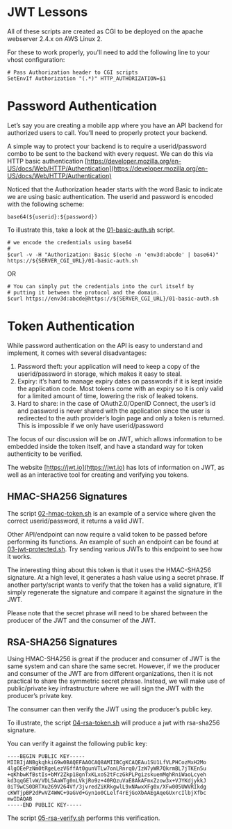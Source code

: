 # JWT Lessons 
All of these scripts are created as CGI to be deployed on the apache
webserver 2.4.x on AWS Linux 2.

For these to work properly, you'll need to add the following
line to your vhost configuration:

```
# Pass Authorization header to CGI scripts
SetEnvIf Authorization "(.*)" HTTP_AUTHORIZATION=$1
```

# Password Authentication 

Let’s say you are creating a mobile app where you have an API backend for authorized users to call.
You’ll need to properly protect your backend.

A simple way to protect your backend is to require a userid/password combo to be sent to the backend
with every request.  We can do this via HTTP basic authentication
[https://developer.mozilla.org/en-US/docs/Web/HTTP/Authentication](https://developer.mozilla.org/en-US/docs/Web/HTTP/Authentication) 


Noticed that the Authorization header starts with the word Basic to indicate we are using
basic authentication.  The userid and password is encoded with the following scheme:  

```
base64(${userid}:${password})
```

To illustrate this, take a look at the [01-basic-auth.sh](01-basic-auth.sh) script.

```
# we encode the credentials using base64
#
$curl -v -H "Authorization: Basic $(echo -n 'env3d:abcde' | base64)" https://${SERVER_CGI_URL}/01-basic-auth.sh
```

OR

```
# You can simply put the credentials into the curl itself by 
# putting it between the protocol and the domain.
$curl https://env3d:abcde@https://${SERVER_CGI_URL}/01-basic-auth.sh
```

# Token Authentication
While password authentication on the API is easy to understand and implement,
it comes with several disadvantages:

 1. Password theft: your application will need to keep a copy of the userid/password in storage, which makes it easy to steal.
 1. Expiry: it’s hard to manage expiry dates on passwords if it is kept inside the application code.  Most tokens come with an expiry so it is only valid for a limited amount of time, lowering the risk of leaked tokens.
 1. Hard to share: in the case of OAuth2.0/OpenID Connect, the user’s id and password is never shared with the application since the user is redirected to the auth provider’s login page and only a token is returned.  This is impossible if we only have userid/password

The focus of our discussion will be on JWT, which allows information to be embedded inside the token itself,
and have a standard way for token authenticity to be verified.

The website [https://jwt.io](https://jwt.io) has lots of information on JWT,
as well as an interactive tool for creating and verifying you tokens.

## HMAC-SHA256 Signatures 
The script [02-hmac-token.sh](02-hmac-token.sh) is an example of a service where given the correct userid/password,
it returns a valid JWT.  

Other API/endpoint can now require a valid token to be passed before performing its functions.
An example of such an endpoint can be found at [03-jwt-protected.sh](03-jwt-protected.sh).
Try sending various JWTs to this endpoint to see how it works.

The interesting thing about this token is that it uses the HMAC-SHA256 signature.  At a high level,
it generates a hash value using a secret phrase.  If another party/script wants to verify that the
token has a valid signature, it’ll simply regenerate the signature and compare it against the
signature in the JWT.

Please note that the secret phrase will need to be shared between the producer of the JWT and
the consumer of the JWT.

## RSA-SHA256 Signatures 
Using HMAC-SHA256 is great if the producer and consumer of JWT is the same system and can share the
same secret.  However, if we the producer and consumer of the JWT are from different organizations,
then it is not practical to share the symmetric secret phrase.  Instead, we will make use of
public/private key infrastructure where we will sign the JWT with the producer’s private key.

The consumer can then verify the JWT using the producer’s public key.

To illustrate, the script [04-rsa-token.sh](04-rsa-token.sh) will produce a jwt with rsa-sha256 signature.  

You can verify it against the following public key:

```
----BEGIN PUBLIC KEY-----
MIIBIjANBgkqhkiG9w0BAQEFAAOCAQ8AMIIBCgKCAQEAu1SU1LfVLPHCozMxH2Mo
4lgOEePzNm0tRgeLezV6ffAt0gunVTLw7onLRnrq0/IzW7yWR7QkrmBL7jTKEn5u
+qKhbwKfBstIs+bMY2Zkp18gnTxKLxoS2tFczGkPLPgizskuemMghRniWaoLcyeh
kd3qqGElvW/VDL5AaWTg0nLVkjRo9z+40RQzuVaE8AkAFmxZzow3x+VJYKdjykkJ
0iT9wCS0DRTXu269V264Vf/3jvredZiKRkgwlL9xNAwxXFg0x/XFw005UWVRIkdg
cKWTjpBP2dPwVZ4WWC+9aGVd+Gyn1o0CLelf4rEjGoXbAAEgAqeGUxrcIlbjXfbc
mwIDAQAB
-----END PUBLIC KEY-----
```

The script [05-rsa-verify.sh](05-rsa-verify.sh) performs this verification.


